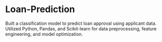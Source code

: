 # Loan-Prediction
Built a classification model to predict loan approval using applicant data. Utilized Python, Pandas, and Scikit-learn for data preprocessing, feature engineering, and model optimization.
